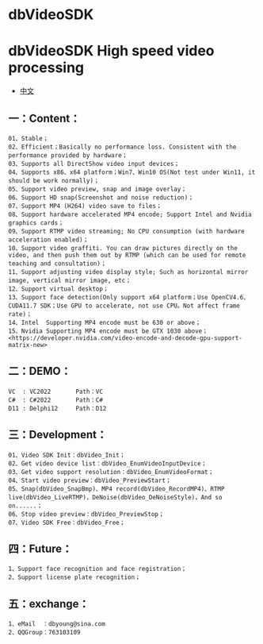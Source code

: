 dbVideoSDK
=============

# dbVideoSDK High speed video processing

- [中文](readmeCN.md)

## 一：Content：
	01、Stable；
	02、Efficient；Basically no performance loss. Consistent with the performance provided by hardware；
	03、Supports all DirectShow video input devices；
	04、Supports x86、x64 platform；Win7、Win10 OS(Not test under Win11, it should be work normally)；
	05、Support video preview, snap and image overlay；
	06、Support HD snap(Screenshot and noise reduction)；
	07、Support MP4 (H264) video save to files；
	08、Support hardware accelerated MP4 encode; Support Intel and Nvidia graphics cards；
	09、Support RTMP video streaming; No CPU consumption (with hardware acceleration enabled)；
	10、Support video graffiti. You can draw pictures directly on the video, and then push them out by RTMP (which can be used for remote teaching and consultation)；
	11、Support adjusting video display style; Such as horizontal mirror image, vertical mirror image, etc；
	12、Support virtual desktop；
	13、Support face detection(Only support x64 platform；Use OpenCV4.6、CUDA11.7 SDK；Use GPU to accelerate, not use CPU。Not affect frame rate)；
	14、Intel  Supporting MP4 encode must be 630 or above；
	15、Nvidia Supporting MP4 encode must be GTX 1030 above；
	<https://developer.nvidia.com/video-encode-and-decode-gpu-support-matrix-new>

## 二：DEMO：
	VC  : VC2022       Path：VC
	C#  : C#2022       Path：C#
	D11 : Delphi12     Path：D12

## 三：Development：
	01、Video SDK Init：dbVideo_Init；
	02、Get video device list：dbVideo_EnumVideoInputDevice；
	03、Get video support resolution：dbVideo_EnumVideoFormat；
	04、Start video preview：dbVideo_PreviewStart；
	05、Snap(dbVideo_SnapBmp)、MP4 record(dbVideo_RecordMP4)、RTMP live(dbVideo_LiveRTMP)，DeNoise(dbVideo_DeNoiseStyle)，And so on......；
	06、Stop video preview：dbVideo_PreviewStop；
	07、Video SDK Free：dbVideo_Free；

## 四：Future：
	1、Support face recognition and face registration；
	2、Support license plate recognition；

## 五：exchange：
	1、eMail  ：dbyoung@sina.com
	2、QQGroup：763103109
